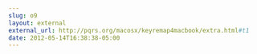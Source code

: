 ```yaml
---
slug: o9
layout: external
external_url: http://pqrs.org/macosx/keyremap4macbook/extra.html#t1
date: 2012-05-14T16:38:38-05:00
---
```

